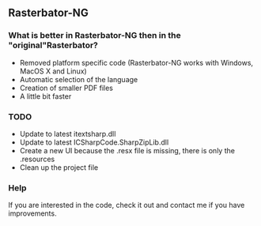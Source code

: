 ## Rasterbator-NG ##

### What is better in Rasterbator-NG then in the "original"Rasterbator? ###

  * Removed platform specific code (Rasterbator-NG works with Windows, MacOS X and Linux)
  * Automatic selection of the language
  * Creation of smaller PDF files
  * A little bit faster

### TODO ###

  * Update to latest itextsharp.dll
  * Update to latest ICSharpCode.SharpZipLib.dll
  * Create a new UI because the .resx file is missing, there is only the .resources
  * Clean up the project file

### Help ###

If you are interested in the code, check it out and contact me if you have improvements.